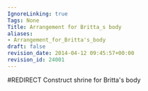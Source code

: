 ```yaml
---
IgnoreLinking: true
Tags: None
Title: Arrangement for Britta_s body
aliases:
- Arrangement_for_Britta's_body
draft: false
revision_date: 2014-04-12 09:45:57+00:00
revision_id: 24001
---
```


#REDIRECT Construct shrine for Britta's body